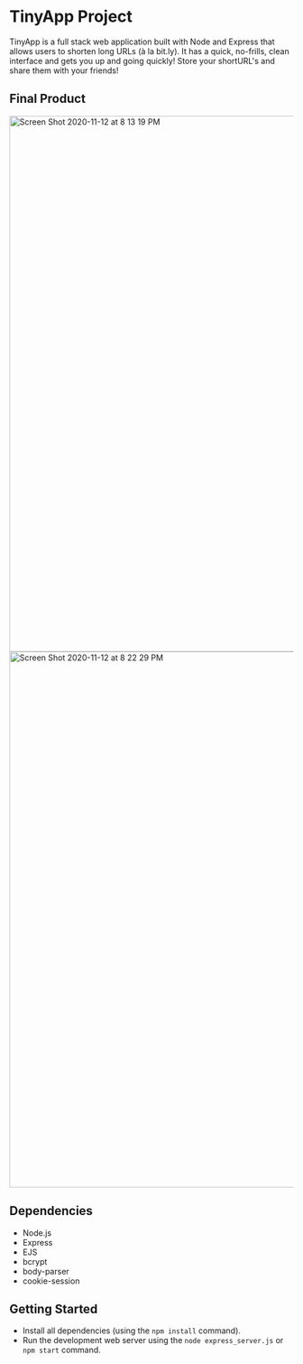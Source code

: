 # TinyApp Project

TinyApp is a full stack web application built with Node and Express that allows users to shorten long URLs (à la bit.ly). It has a quick, no-frills, clean interface and gets you up and going quickly! Store your shortURL's and share them with your friends!

## Final Product

<img width="949" alt="Screen Shot 2020-11-12 at 8 13 19 PM" src="https://user-images.githubusercontent.com/57770901/99028349-621c3c00-2524-11eb-8864-648cc8fb145b.png">

<img width="949" alt="Screen Shot 2020-11-12 at 8 22 29 PM" src="https://user-images.githubusercontent.com/57770901/99028525-d35bef00-2524-11eb-90ec-e32480010099.png">

## Dependencies

- Node.js
- Express
- EJS
- bcrypt
- body-parser
- cookie-session

## Getting Started

- Install all dependencies (using the `npm install` command).
- Run the development web server using the `node express_server.js` or `npm start` command.